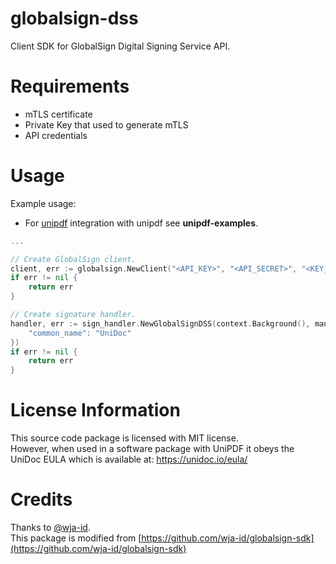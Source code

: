 # globalsign-dss
Client SDK for GlobalSign Digital Signing Service API.

# Requirements
- mTLS certificate
- Private Key that used to generate mTLS
- API credentials

# Usage
Example usage:
- For [unipdf](https://github.com/unidoc/unipdf "UniPDF") integration with unipdf see **unipdf-examples**.
```go
...

// Create GlobalSign client.
client, err := globalsign.NewClient("<API_KEY>", "<API_SECRET>", "<KEY_PATH>", "<CERT_PATH>")
if err != nil {
	return err
}

// Create signature handler.
handler, err := sign_handler.NewGlobalSignDSS(context.Background(), manager, option.SignedBy, map[string]interface{}{
	"common_name": "UniDoc"
})
if err != nil {
	return err
}
```

# License Information
This source code package is licensed with MIT license.  
However, when used in a software package with UniPDF it obeys the UniDoc EULA which is available at: https://unidoc.io/eula/

# Credits
Thanks to [@wja-id](https://github.com/wja-id).  
This package is modified from [https://github.com/wja-id/globalsign-sdk](https://github.com/wja-id/globalsign-sdk)